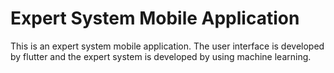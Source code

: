 # Expert System Mobile Application
This is an expert system mobile application. The user interface is developed by flutter and the expert system is developed by using machine learning.



